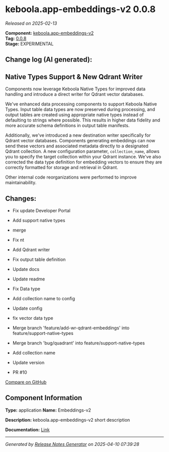 #  keboola.app-embeddings-v2 0.0.8

_Released on 2025-02-13_

**Component:** [keboola.app-embeddings-v2](https://github.com/keboola/component-embeddings-v2)  
**Tag:** [0.0.8](https://github.com/keboola/component-embeddings-v2/releases/tag/0.0.8)  
**Stage:** EXPERIMENTAL


## Change log (AI generated):
## Native Types Support & New Qdrant Writer

Components now leverage Keboola Native Types for improved data handling and introduce a direct writer for Qdrant vector databases.

We've enhanced data processing components to support Keboola Native Types. Input table data types are now preserved during processing, and output tables are created using appropriate native types instead of defaulting to strings where possible. This results in higher data fidelity and more accurate schema definitions in output table manifests.

Additionally, we've introduced a new destination writer specifically for Qdrant vector databases. Components generating embeddings can now send these vectors and associated metadata directly to a designated Qdrant collection. A new configuration parameter, `collection_name`, allows you to specify the target collection within your Qdrant instance. We've also corrected the data type definition for embedding vectors to ensure they are correctly formatted for storage and retrieval in Qdrant.

Other internal code reorganizations were performed to improve maintainability.



## Changes:



- Fix update Developer Portal 




- Add support native types 




- merge 




- Fix nt 




- Add Qdrant writer 




- Fix output table definition 




- Update docs 




- Update readme 




- Fix Data type 




- Add collection name to config 




- Update config 




- fix vector data type 




- Merge branch 'feature/add-wr-qdrant-embeddings' into feature/support-native-types 




- Merge branch 'bug/quadrant' into feature/support-native-types 




- Add collection name 




- Update version 




- PR #10 



[Compare on GitHub](https://github.com/keboola/component-embeddings-v2/compare/0.0.7...0.0.8)



## Component Information
**Type:** application
**Name:** Embeddings-v2

**Description:** keboola.app-embeddings-v2 short description


**Documentation:** [Link](https://github.com/keboola/component-embeddings-v2/blob/master/README.md)



---
_Generated by [Release Notes Generator](https://github.com/keboola/release-notes-generator)
on 2025-04-10 07:39:28_
